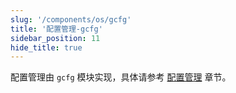 ```yaml
---
slug: '/components/os/gcfg'
title: '配置管理-gcfg'
sidebar_position: 11
hide_title: true
---
```


配置管理由 `gcfg` 模块实现，具体请参考 [配置管理](../../4-核心组件/3-配置管理/3-配置管理.md) 章节。